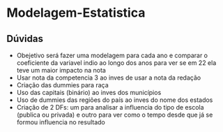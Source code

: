 # Modelagem-Estatistica

## Dúvidas
* Obejetivo será fazer uma modelagem para cada ano e comparar o coeficiente da variavel indio ao longo dos anos para ver se em 22 ela teve um maior impacto na nota
* Usar nota da competencia 3 ao inves de usar a nota da redação
* Criação das dummies para raça
* Uso das capitais (binário) ao inves dos municípios
* Uso de dummies das regiões do país ao inves do nome dos estados
* Criação de 2 DFs: um para analisar a influencia do tipo de escola (publica ou privada) e outro para ver como o tempo desde que já se formou influencia no resultado
